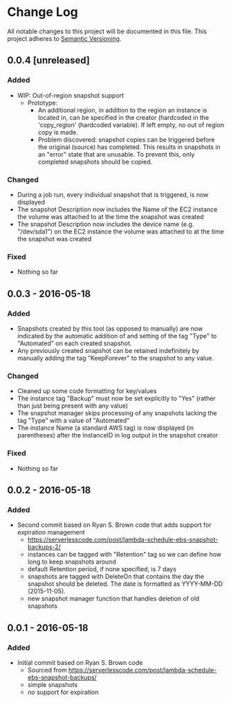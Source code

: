 # Change Log
All notable changes to this project will be documented in this file. This project adheres to [Semantic Versioning](http://semver.org/).

## 0.0.4 [unreleased]
### Added
- WIP: Out-of-region snapshot support
  - Prototype:
    - An additional region, in addition to the region an instance is 
      located in, can be specified in the creator (hardcoded in the 
      'copy_region' (hardcoded variable). If left empty, no out of 
      region copy is made.
    - Problem discovered: snapshot copies can be triggered before the
      original (source) has completed. This results in snapshots in an
      "error" state that are unusable. To prevent this, only completed
      snapshots should be copied.

### Changed
- During a job run, every individual snapshot that is triggered, is now displayed
- The snapshot Description now includes the Name of the EC2 instance the volume was attached to at the time the snapshot was created
- The snapshot Description now includes the device name (e.g. "/dev/sda1") on the EC2 instance the volume was attached to at the time the snapshot was created

### Fixed
- Nothing so far

## 0.0.3 - 2016-05-18
### Added
- Snapshots created by this tool (as opposed to manually) are now indicated
  by the automatic addition of and setting of the tag "Type" to "Automated"
  on each created snapshot.
- Any previously created snapshot can be retained indefinitely by manually 
  adding the tag "KeepForever" to the snapshot to any value.

### Changed
- Cleaned up some code formatting for key/values
- The instance tag "Backup" must now be set explicitly to "Yes" (rather than just being present with any value)
- The snapshot manager skips processing of any snapshots lacking the tag 
  "Type" with a value of "Automated"  
- The instance Name (a standard AWS tag) is now displayed (in parentheses)
  after the InstanceID in log output in the snapshot creator

### Fixed
- Nothing so far

## 0.0.2 - 2016-05-18

### Added
- Second commit based on Ryan S. Brown code that adds support for expiration management
	- https://serverlesscode.com/post/lambda-schedule-ebs-snapshot-backups-2/
	- instances can be tagged with "Retention" tag so we can define how long to keep snapshots around
	- default Retention period, if none specified, is 7 days
	- snapshots are tagged with DeleteOn that contains the day the snapshot should be deleted. 
	  The date is formatted as YYYY-MM-DD (2015-11-05).
	- new snapshot manager function that handles deletion of old snapshots

## 0.0.1 - 2016-05-18

### Added
- Initial commit based on Ryan S. Brown code
	- Sourced from https://serverlesscode.com/post/lambda-schedule-ebs-snapshot-backups/
	- simple snapshots
	- *no* support for expiration

